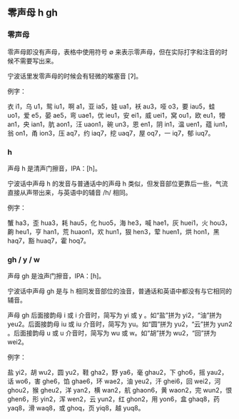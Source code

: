 ## 零声母 h gh

### 零声母

零声母即没有声母，表格中使用符号 ∅ 来表示零声母，但在实际打字和注音的时候不需要写出来。

宁波话里发零声母的时候会有轻微的喉塞音 \[ʔ\]。

例字：

衣 i1，乌 u1，鸳 iu1，啊 a1，亚 ia5，娃 ua1，袄 au3，哑 o3，要 iau5，蛙 uo1，爱 e5，晏 ae5，弯 uae1，优 ieu1，安 ei1，威 uei1，窝 ou1，欧 eu1，㹙 an1，央 ian1，肮 aon1，汪 uaon1，碗 un3，恩 en1，阴 in1，温 uen1，蕴 iun1，翁 on1，甬 ion3，压 aq7，约 iaq7，挖 uaq7，屋 oq7，一 iq7，郁 iuq7。

### h

声母 h 是清声门擦音，IPA：\[h\]。

宁波话中声母 h 的发音与普通话中的声母 h 类似，但发音部位更靠后一些，气流直接从声带出来，与英语中的辅音 /h/ 相同。

例字：

蟹 ha3，歪 hua3，耗 hau5，化 huo5，海 he3，喊 hae1，灰 huei1，火 hou3，齁 heu1，亨 han1，荒 huaon1，欢 hun1，狠 hen3，荤 huen1，烘 hon1，黑 haq7，豁 huaq7，霍 hoq7。

### gh / y / w

声母 gh 是浊声门擦音，IPA：\[ɦ\]。

宁波话中声母 gh 是与 h 相同发音部位的浊音，普通话和英语中都没有与它相同的辅音。

声母 gh 后面接韵母 i 或 i 介音时，简写为 yi 或 y 。如“盐”拼为 yi2，“油”拼为 yeu2。后面接韵母 iu 或 iu 介音时，简写为 yu。如“圆”拼为 yu2，“云”拼为 yun2 。后面接韵母 u 或 u 介音时，简写为 wu 或 w。如“胡”拼为 wu2，“回”拼为 wei2。

例字：

盐 yi2，胡 wu2，圆 yu2，鞋 gha2，野 ya6，毫 ghau2，下 gho6，摇 yau2，话 wo6，害 ghe6，馅 ghae6，环 wae2，油 yeu2，汗 ghei6，回 wei2，河 ghou2，猴 gheu2，洋 yan2，横 wan2，航 ghaon6，黄 waon2，完 wun2，恨 ghen6，形 yin2，浑 wen2，云 yun2，红 ghon2，用 yon6，盒 ghaq8，药 yaq8，滑 waq8，或 ghoq，页 yiq8，越 yuq8。